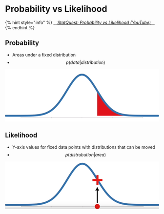# Probability vs Likelihood

{% hint style="info" %}
\_\_[_StatQuest: Probability vs Likelihood \(YouTube\)_](https://www.youtube.com/watch?v=pYxNSUDSFH4)\_\_
{% endhint %}

## Probability

* Areas under a fixed distribution
* $$p(data | distribution)$$

![Probability representation](../../.gitbook/assets/image%20%2836%29.png)

## Likelihood

* Y-axis values for fixed data points with distributions that can be moved
* $$p(distrubution | area)$$

![Likelihood representation](../../.gitbook/assets/image%20%2875%29.png)

